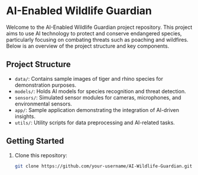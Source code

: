 # AI-Enabled Wildlife Guardian

Welcome to the AI-Enabled Wildlife Guardian project repository. This project aims to use AI technology to protect and conserve endangered species, particularly focusing on combating threats such as poaching and wildfires. Below is an overview of the project structure and key components.

## Project Structure

- `data/`: Contains sample images of tiger and rhino species for demonstration purposes.
- `models/`: Holds AI models for species recognition and threat detection.
- `sensors/`: Simulated sensor modules for cameras, microphones, and environmental sensors.
- `app/`: Sample application demonstrating the integration of AI-driven insights.
- `utils/`: Utility scripts for data preprocessing and AI-related tasks.

## Getting Started

1. Clone this repository:
   ```bash
   git clone https://github.com/your-username/AI-Wildlife-Guardian.git
